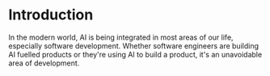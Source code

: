# Introduction

In the modern world, AI is being integrated in most areas of our life, especially software development. Whether software engineers are building AI fuelled products or they're using AI to build a product, it's an unavoidable area of development.